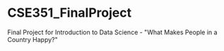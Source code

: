 # CSE351_FinalProject
Final Project for Introduction to Data Science - "What Makes People in a Country Happy?"
